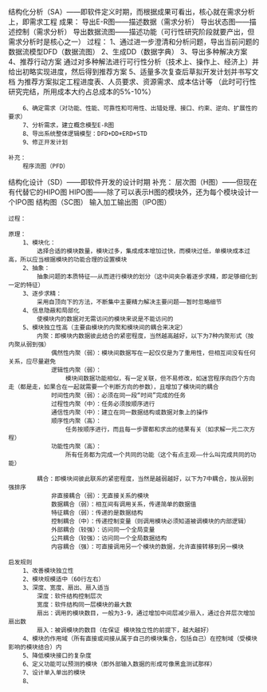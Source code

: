 结构化分析（SA）——即软件定义时期，而根据成果可看出，核心就在需求分析上，即需求工程
  成果：
		导出E-R图——描述数据（需求分析）
		导出状态图——描述控制（需求分析）
		导出数据流图——描述功能（可行性研究阶段就要产出，但需求分析时是核心之一）
	过程：
		1、通过进一步澄清和分析问题，导出当前问题的数据流模型DFD（数据流图）
		2、生成DD（数据字典）
		3、导出多种解决方案
		4、推荐行动方案
			通过对多种解法进行可行性分析（技术上、操作上、经济上）并给出初略实现进度，然后得到推荐方案
		5、适量多次复查后草拟开发计划并书写文档
			为推荐方案拟定工程进度表、人员要求、资源需求、成本估计等
			（此时可行性研究完结，所用成本大约占总成本的5%-10%）
		
		6、确定需求（对功能、性能、可靠性和可用性、出错处理、接口、约束、逆向、扩展性的要求）
		7、分析需求，建立概念模型E-R图
		8、导出系统整体逻辑模型：DFD+DD+ERD+STD
		9、修正开发计划
	
	补充：
		程序流图（PFD）
		
	
	
结构化设计（SD）——即软件开发的设计时期
	补充：
		层次图（H图）——但现在有代替它的HIPO图
		HIPO图——除了可以表示H图的模块外，还为每个模块设计一个IPO图
		结构图（SC图）
		输入加工输出图（IPO图）
		
	过程：
	
	原理：
		1、模块化：
			选择合适的模块数量，模块过多，集成成本增加过快，而模块过低，单模块成本过高，所以应当根据模块的功能合理的设置模块
		2、抽象：
			抽象问题的本质特征——从而进行模块的划分（这中间夹杂着逐步求精，即足够细化到一定的特征）
		3、逐步求精：
			采用自顶向下的方法，不断集中主要精力解决主要问题——暂时忽略细节
		4、信息隐蔽和局部化
			使模块内的数据对无需访问的模块来说是不能访问的
		5、模块独立性高（主要由模块的内聚和模块间的耦合来决定）
			内聚：即模块内数据彼此结合的紧密程度，当然越高越好，以下为7种内聚形式（按内聚从弱到强）
				偶然性内聚（弱）：模块间数据写在一起仅仅是为了重用性，但相互间没有任何关系，应尽量避免
				逻辑性内聚（弱）：
					模块间数据功能相似，有一定关联，但不易修改，如迷宫程序向四个方向走（都是走，如果合在一起就需要一个判断方向的参数），且增加了模块间的耦合
				时间性内聚（弱）：必须在同一段“时间”完成的任务
				过程性内聚（中）：任务必须按顺序进行
				通信性内聚（中）：建立在同一数据结构或数据对象上的操作
				顺序性内聚（高）：
					任务按顺序进行，而且每一步骤都和求出的结果有关（如求解一元二次方程）
				功能性内聚（高）：
					所有任务都为完成一个共同的功能（这个有点主观——什么叫完成共同的功能）
				
			耦合：即模块间彼此联系的紧密程度，当然是越弱越好，以下为7中耦合，按从弱到强排序
				非直接耦合（弱）：无直接关系的模块
				数据耦合（弱）：相互间有调用关系，传递简单的数据值
				特征耦合（弱）：传递的是数据结构
				控制耦合（中）：传递控制变量（则调用模块必须知道被调模块的内部逻辑）
				外部耦合（较强）：访问同一个全局变量
				公共耦合（较强）：访问同一个全局数据结构
				内容耦合（强）：可直接调用另一个模块的数据，允许直接转移到另一模块
			
	启发规则
		1、改善模块独立性
		2、模块规模适中（60行左右）
		3、深度、宽度、扇出、扇入适当
			深度：软件结构控制层次
			宽度：软件结构同一层模块的最大数
			扇出：调用的模块数目，一般为3-9，通过增加中间层减少扇入，通过合并层次增加扇出数
			扇入：被调模块的数目（在保证 模块独立性的前提下，越大越好）
		4、模块的作用域（所有直接或间接从属于自己的模块集合，包括自己）在控制域（受模块影响的模块结合）内
		5、降低模块接口的复杂度
		6、定义功能可以预测的模块（即外部输入数据的形成可像黑盒测试那样）
		7、设计单入单出的模块
		8、

